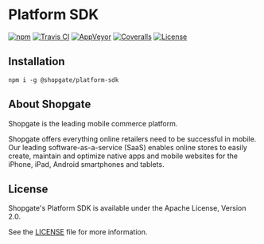 # Platform SDK
[![npm](https://img.shields.io/npm/v/@shopgate/cloud-sdk.svg?maxAge=300)](https://www.npmjs.com/package/@shopgate/cloud-sdk)
[![Travis CI](https://img.shields.io/travis/shopgate/cloud-sdk/master.svg?maxAge=300)](https://travis-ci.org/shopgate/cloud-sdk)
[![AppVeyor](https://img.shields.io/appveyor/ci/pvomhoff/cloud-sdk/master.svg?maxAge=300)](https://ci.appveyor.com/project/pvomhoff/cloud-sdk/branch/master)
[![Coveralls](https://img.shields.io/coveralls/github/shopgate/cloud-sdk/master.svg?maxAge=300)](https://coveralls.io/github/shopgate/cloud-sdk?branch=master)
[![License](https://img.shields.io/badge/License-Apache%202.0-blue.svg)](https://opensource.org/licenses/Apache-2.0)

## Installation

```
npm i -g @shopgate/platform-sdk
```

## About Shopgate

Shopgate is the leading mobile commerce platform.

Shopgate offers everything online retailers need to be successful in mobile. Our leading
software-as-a-service (SaaS) enables online stores to easily create, maintain and optimize native
apps and mobile websites for the iPhone, iPad, Android smartphones and tablets.

## License

Shopgate's Platform SDK is available under the Apache License, Version 2.0.

See the [LICENSE](./LICENSE.md) file for more information.

